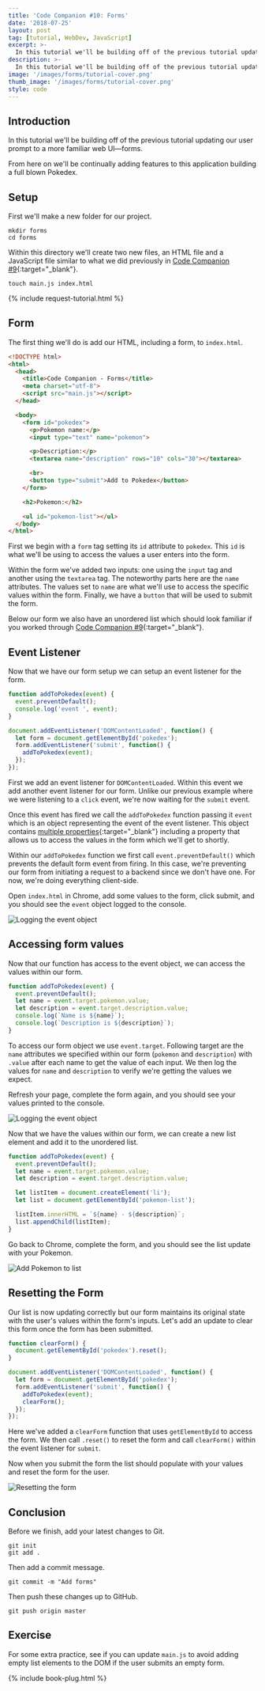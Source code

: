 ```yaml
---
title: 'Code Companion #10: Forms'
date: '2018-07-25'
layout: post
tag: [tutorial, WebDev, JavaScript]
excerpt: >-
  In this tutorial we'll be building off of the previous tutorial updating our user prompt to a more familiar web UI—forms.
description: >-
  In this tutorial we'll be building off of the previous tutorial updating our user prompt to a more familiar web UI—forms.
image: '/images/forms/tutorial-cover.png'
thumb_image: '/images/forms/tutorial-cover.png'
style: code
---
```


## Introduction

In this tutorial we'll be building off of the previous tutorial updating our user prompt to a more familiar web UI—forms.

From here on we'll be continually adding features to this application building a full blown Pokedex.

## Setup

First we'll make a new folder for our project.

```console
mkdir forms
cd forms
```

Within this directory we'll create two new files, an HTML file and a JavaScript file similar to what we did previously in [Code Companion #9](https://atom-morgan.github.io/dom-manipulation/){:target="_blank"}.

```console
touch main.js index.html
```

{% include request-tutorial.html %}

## Form

The first thing we'll do is add our HTML, including a form, to `index.html`.

```html
<!DOCTYPE html>
<html>
  <head>
    <title>Code Companion - Forms</title>
    <meta charset="utf-8">
    <script src="main.js"></script>
  </head>

  <body>
    <form id="pokedex">
      <p>Pokemon name:</p>
      <input type="text" name="pokemon">

      <p>Description:</p>
      <textarea name="description" rows="10" cols="30"></textarea>

      <br>
      <button type="submit">Add to Pokedex</button>
    </form>

    <h2>Pokemon:</h2>

    <ul id="pokemon-list"></ul>
  </body>
</html>
```

First we begin with a `form` tag setting its `id` attribute to `pokedex`. This `id` is what we'll be using to access the values a user enters into the form.

Within the form we've added two inputs: one using the `input` tag and another using the `textarea` tag. The noteworthy parts here are the `name` attributes. The values set to `name` are what we'll use to access the specific values within the form. Finally, we have a `button` that will be used to submit the form.

Below our form we also have an unordered list which should look familiar if you worked through [Code Companion #9](https://atom-morgan.github.io/dom-manipulation/){:target="_blank"}.

## Event Listener

Now that we have our form setup we can setup an event listener for the form.

```javascript
function addToPokedex(event) {
  event.preventDefault();
  console.log('event ', event);
}

document.addEventListener('DOMContentLoaded', function() {
  let form = document.getElementById('pokedex');
  form.addEventListener('submit', function() {
    addToPokedex(event);
  });
});
```

First we add an event listener for `DOMContentLoaded`. Within this event we add another event listener for our form. Unlike our previous example where we were listening to a `click` event, we're now waiting for the `submit` event.

Once this event has fired we call the `addToPokedex` function passing it `event` which is an object representing the event of the event listener. This object contains [multiple properties](https://developer.mozilla.org/en-US/docs/Web/API/Event#Properties){:target="_blank"} including a property that allows us to access the values in the form which we'll get to shortly.

Within our `addToPokedex` function we first call `event.preventDefault()` which prevents the default form event from firing. In this case, we're preventing our form from initiating a request to a backend since we don't have one. For now, we're doing everything client-side.

Open `index.html` in Chrome, add some values to the form, click submit, and you should see the `event` object logged to the console.

![Logging the event object](/images/forms/event-object.png)

## Accessing form values

Now that our function has access to the event object, we can access the values within our form.

```javascript
function addToPokedex(event) {
  event.preventDefault();
  let name = event.target.pokemon.value;
  let description = event.target.description.value;
  console.log(`Name is ${name}`);
  console.log(`Description is ${description}`);
}
```

To access our form object we use `event.target`. Following target are the `name` attributes we specified within our form (`pokemon` and `description`) with `.value` after each name to get the value of each input. We then log the values for `name` and `description` to verify we're getting the values we expect.

Refresh your page, complete the form again, and you should see your values printed to the console.

![Logging the event object](/images/forms/event-object.png)

Now that we have the values within our form, we can create a new list element and add it to the unordered list.

```javascript
function addToPokedex(event) {
  event.preventDefault();
  let name = event.target.pokemon.value;
  let description = event.target.description.value;

  let listItem = document.createElement('li');
  let list = document.getElementById('pokemon-list');

  listItem.innerHTML = `${name} - ${description}`;
  list.appendChild(listItem);
}
```

Go back to Chrome, complete the form, and you should see the list update with your Pokemon.

![Add Pokemon to list](/images/forms/add-to-list.png)

## Resetting the Form

Our list is now updating correctly but our form maintains its original state with the user's values within the form's inputs. Let's add an update to clear this form once the form has been submitted.

```javascript
function clearForm() {
  document.getElementById('pokedex').reset();
}

document.addEventListener('DOMContentLoaded', function() {
  let form = document.getElementById('pokedex');
  form.addEventListener('submit', function() {
    addToPokedex(event);
    clearForm();
  });
});
```

Here we've added a `clearForm` function that uses `getElementById` to access the form. We then call `.reset()` to reset the form and call `clearForm()` within the event listener for `submit`.

Now when you submit the form the list should populate with your values and reset the form for the user.

![Resetting the form](/images/forms/clear-form.png)

## Conclusion

Before we finish, add your latest changes to Git.

```console
git init
git add .
```

Then add a commit message.

```console
git commit -m "Add forms"
```

Then push these changes up to GitHub.

```console
git push origin master
```

## Exercise

For some extra practice, see if you can update `main.js` to avoid adding empty list elements to the DOM if the user submits an empty form.

{% include book-plug.html %}
